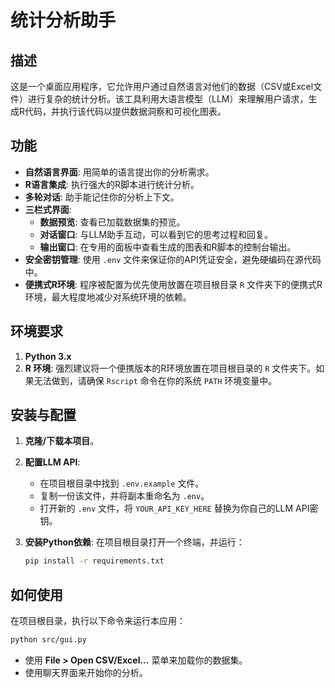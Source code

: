 # 统计分析助手

## 描述

这是一个桌面应用程序，它允许用户通过自然语言对他们的数据（CSV或Excel文件）进行复杂的统计分析。该工具利用大语言模型（LLM）来理解用户请求，生成R代码，并执行该代码以提供数据洞察和可视化图表。

## 功能

- **自然语言界面**: 用简单的语言提出你的分析需求。
- **R语言集成**: 执行强大的R脚本进行统计分析。
- **多轮对话**: 助手能记住你的分析上下文。
- **三栏式界面**:
    - **数据预览**: 查看已加载数据集的预览。
    - **对话窗口**: 与LLM助手互动，可以看到它的思考过程和回复。
    - **输出窗口**: 在专用的面板中查看生成的图表和R脚本的控制台输出。
- **安全密钥管理**: 使用 `.env` 文件来保证你的API凭证安全，避免硬编码在源代码中。
- **便携式R环境**: 程序被配置为优先使用放置在项目根目录 `R` 文件夹下的便携式R环境，最大程度地减少对系统环境的依赖。

## 环境要求

1.  **Python 3.x**
2.  **R 环境**: 强烈建议将一个便携版本的R环境放置在项目根目录的 `R` 文件夹下。如果无法做到，请确保 `Rscript` 命令在你的系统 `PATH` 环境变量中。

## 安装与配置

1.  **克隆/下载本项目**。

2.  **配置LLM API**:
    - 在项目根目录中找到 `.env.example` 文件。
    - 复制一份该文件，并将副本重命名为 `.env`。
    - 打开新的 `.env` 文件，将 `YOUR_API_KEY_HERE` 替换为你自己的LLM API密钥。

3.  **安装Python依赖**:
    在项目根目录打开一个终端，并运行：
    ```bash
    pip install -r requirements.txt
    ```

## 如何使用

在项目根目录，执行以下命令来运行本应用：

```bash
python src/gui.py
```

- 使用 **File > Open CSV/Excel...** 菜单来加载你的数据集。
- 使用聊天界面来开始你的分析。
